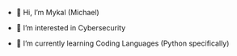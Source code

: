 - 👋 Hi, I’m Mykal (Michael) 

- 👀 I’m interested in Cybersecurity

- 🌱 I’m currently learning Coding Languages (Python specifically)
